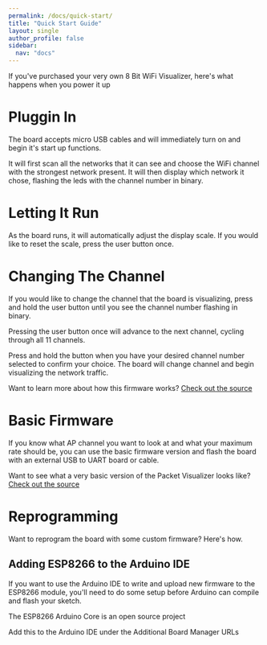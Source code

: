 ```yaml
---
permalink: /docs/quick-start/
title: "Quick Start Guide"
layout: single
author_profile: false
sidebar:
  nav: "docs"
---
```

If you've purchased your very own 8 Bit WiFi Visualizer, here's what happens when you power it up

# Pluggin In

The board accepts micro USB cables and will immediately turn on and begin it's start up functions.

It will first scan all the networks that it can see and choose the WiFi channel with the strongest network present. It will then display which network it chose, flashing the leds with the channel number in binary.

# Letting It Run

As the board runs, it will automatically adjust the display scale. If you would like to reset the scale, press the user button once.

# Changing The Channel

If you would like to change the channel that the board is visualizing, press and hold the user button until you see the channel number flashing in binary.

Pressing the user button once will advance to the next channel, cycling through all 11 channels.

Press and hold the button when you have your desired channel number selected to confirm your choice. The board will change channel and begin visualizing the network traffic.


Want to learn more about how this firmware works?
[Check out the source](https://github.com/stasiselectronics/8BitWiFiVisualizer/blob/master/Firmware%20Files/PacketVisualizer_auto/PacketVisualizer_auto.ino)


# Basic Firmware

If you know what AP channel you want to look at and what your maximum rate should be, you can use the basic firmware version and flash the board with an external USB to UART board or cable.

Want to see what a very basic version of the Packet Visualizer looks like?
[Check out the source](https://github.com/stasiselectronics/8BitWiFiVisualizer/blob/master/Firmware%20Files/PacketVisualizer_auto/PacketVisualizer_auto.ino)

# Reprogramming

Want to reprogram the board with some custom firmware? Here's how.

## Adding ESP8266 to the Arduino IDE

If you want to use the Arduino IDE to write and upload new firmware to the ESP8266 module, you'll need to do some setup before Arduino can compile and flash your sketch.

The ESP8266 Arduino Core is an open source project

Add this to the Arduino IDE under the Additional Board Manager URLs
